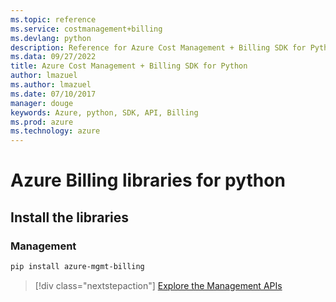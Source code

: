 ```yaml
---
ms.topic: reference
ms.service: costmanagement+billing
ms.devlang: python
description: Reference for Azure Cost Management + Billing SDK for Python
ms.data: 09/27/2022
title: Azure Cost Management + Billing SDK for Python
author: lmazuel
ms.author: lmazuel
ms.date: 07/10/2017
manager: douge
keywords: Azure, python, SDK, API, Billing
ms.prod: azure
ms.technology: azure
---
```

# Azure Billing libraries for python

## Install the libraries


### Management

```bash
pip install azure-mgmt-billing
```
> [!div class="nextstepaction"]
> [Explore the Management APIs](/python/api/overview/azure/billing/management)